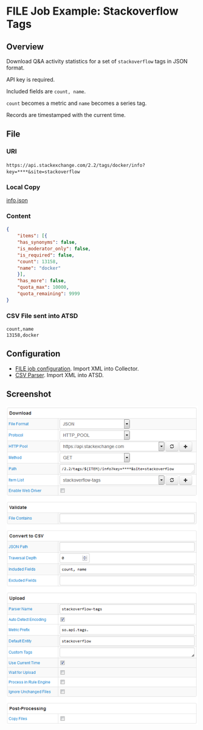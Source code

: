 # FILE Job Example: Stackoverflow Tags

## Overview

Download Q&A activity statistics for a set of `stackoverflow` tags in JSON format.

API key is required.

Included fields are `count, name`.

`count` becomes a metric and `name` becomes a series tag.

Records are timestamped with the current time.

## File

### URI

`https://api.stackexchange.com/2.2/tags/docker/info?key=****&site=stackoverflow`

### Local Copy

[info.json](info.json)

### Content

```json
{
    "items": [{
    "has_synonyms": false,
    "is_moderator_only": false,
    "is_required": false,
    "count": 13158,
    "name": "docker"
    }],
    "has_more": false,
    "quota_max": 10000,
    "quota_remaining": 9999
}
```

### CSV File sent into ATSD

```ls
count,name
13158,docker
```

## Configuration

* [FILE job configuration](stackoverflow-job.xml). Import XML into Collector.
* [CSV Parser](stackoverflow-parser.xml). Import XML into ATSD.

## Screenshot

![Job Screenshot](./stackoverflow-config.png)
